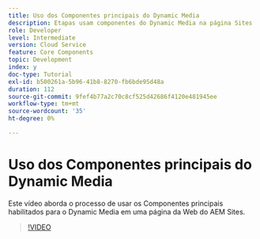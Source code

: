 ```yaml
---
title: Uso dos Componentes principais do Dynamic Media
description: Etapas usam componentes do Dynamic Media na página Sites
role: Developer
level: Intermediate
version: Cloud Service
feature: Core Components
topic: Development
index: y
doc-type: Tutorial
exl-id: b500261a-5b96-41b8-8270-fb6bde95d48a
duration: 112
source-git-commit: 9fef4b77a2c70c8cf525d42686f4120e481945ee
workflow-type: tm+mt
source-wordcount: '35'
ht-degree: 0%

---
```


# Uso dos Componentes principais do Dynamic Media

Este vídeo aborda o processo de usar os Componentes principais habilitados para o Dynamic Media em uma página da Web do AEM Sites.

>[!VIDEO](https://video.tv.adobe.com/v/335461?quality=12&learn=on)
